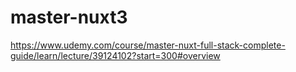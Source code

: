 # master-nuxt3
https://www.udemy.com/course/master-nuxt-full-stack-complete-guide/learn/lecture/39124102?start=300#overview

